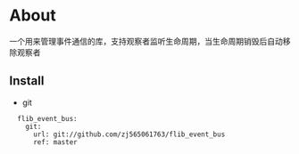 # About

一个用来管理事件通信的库，支持观察者监听生命周期，当生命周期销毁后自动移除观察者

## Install
* git
```
  flib_event_bus:
    git:
      url: git://github.com/zj565061763/flib_event_bus
      ref: master
```
